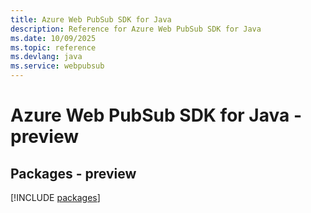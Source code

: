 ```yaml
---
title: Azure Web PubSub SDK for Java
description: Reference for Azure Web PubSub SDK for Java
ms.date: 10/09/2025
ms.topic: reference
ms.devlang: java
ms.service: webpubsub
---
```

# Azure Web PubSub SDK for Java - preview
## Packages - preview
[!INCLUDE [packages](web-pubsub-index.md)]